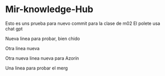 # Mir-knowledge-Hub


Esto es uns prueba para nuevo commit para la clase de m02 
El polete usa chat gpt

Nueva linea para probar, bien chido

Otra linea nueva

Otra nueva linea nueva para Azorín


Una linea para probar el merg